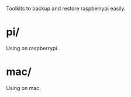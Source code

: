 Toolkits to backup and restore raspberrypi easily.

# pi/ 

Using on raspberrypi.

# mac/

Using on mac.
